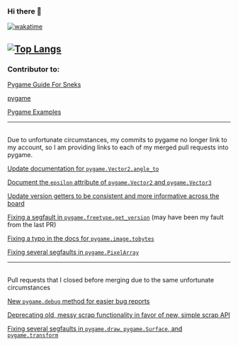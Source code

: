 ### Hi there 👋

[![wakatime](https://wakatime.com/badge/user/fe482a33-8c18-456e-98b8-a3927ad70f1b.svg)](https://wakatime.com/@fe482a33-8c18-456e-98b8-a3927ad70f1b)

<!-- [![Top Langs](https://github-readme-stats-oddbookworm.vercel.app/top-langs/?username=oddbookworm](https://github.com/oddbookworm/github-readme-stats) -->
[![Top Langs](https://github-readme-stats-oddbookworm.vercel.app/api/top-langs/?username=oddbookworm)](https://github.com/oddbookworm/github-readme-stats)
---
### Contributor to:
[Pygame Guide For Sneks](https://github.com/pygame-guide-for-sneks/pygame-guide-for-sneks.github.io)

[pygame](https://github.com/pygame/pygame)

[Pygame Examples](https://github.com/pygame-examples/pygame_examples)

<hr><br>
Due to unfortunate circumstances, my commits to pygame no longer link to my account,
so I am providing links to each of my merged pull requests into pygame.

[Update documentation for `pygame.Vector2.angle_to`](https://github.com/pygame/pygame/pull/3359)

[Document the `epsilon` attribute of `pygame.Vector2` and `pygame.Vector3`](https://github.com/pygame/pygame/pull/3373)

[Update version getters to be consistent and more informative across the board](https://github.com/pygame/pygame/pull/3379)

[Fixing a segfault in `pygame.freetype.get_version`](https://github.com/pygame/pygame/pull/3567) (may have been my fault from the last PR)

[Fixing a typo in the docs for `pygame.image.tobytes`](https://github.com/pygame/pygame/pull/3657)

[Fixing several segfaults in `pygame.PixelArray`](https://github.com/pygame/pygame/pull/3666)

<hr><br>
Pull requests that I closed before merging due to the same unfortunate circumstances

[New `pygame.debug` method for easier bug reports](https://github.com/pygame/pygame/pull/3374)

[Deprecating old, messy scrap functionality in favor of new, simple scrap API](https://github.com/pygame/pygame/pull/3510)

[Fixing several segfaults in `pygame.draw`, `pygame.Surface`, and `pygame.transform`](https://github.com/pygame/pygame/pull/3680)



<!--
**oddbookworm/oddbookworm** is a ✨ _special_ ✨ repository because its `README.md` (this file) appears on your GitHub profile.

Here are some ideas to get you started:

- 🔭 I’m currently working on ...
- 🌱 I’m currently learning ...
- 👯 I’m looking to collaborate on ...
- 🤔 I’m looking for help with ...
- 💬 Ask me about ...
- 📫 How to reach me: ...
- 😄 Pronouns: ...
- ⚡ Fun fact: ...
-->
